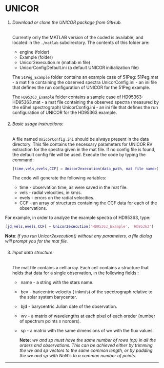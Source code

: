 UNICOR
=========================



1. ###### Download or clone the UNICOR package from GitHub. 

   Currently only the MATLAB version of the coded is available, and located in the `./matlab` subdirectory.  The contents of this folder are: 

   - engine (folder)
   - Example (folder)
   - Unicor2execution.m (matlab m file)
   - UnicorConfigDefault.ini (a default UNICOR initialization file)

   

   The `51Peg_Example` folder contains an example case of 51Peg:
   	51Peg.mat - a mat file containing the observed spectra 
   	UnicorConfig.ini - an ini file that defines the run configuration of UNICOR for the 51Peg example.

   The `HD95363_Example` folder contains a sample case of HD95363:
   	HD95363.mat - a mat file containing the observed spectra (measured by the eShel spectrograph)
   	UnicorConfig.ini - an ini file that defines the run configuration of UNICOR for the HD95363 example.

   

2. ###### Basic usage instructions:

   A file named `UnicorConfig.ini` should be always present in the data directory. This file contains the necessary parameters for UNICOR RV extraction for the spectra given in the mat file. If no config file is found, the default config file will be used.  Execute the code by typing the command:

   ```matlab
   [time,vels,evels,CCF] = Unicor2execution(data_path, mat file name>)
   ```

   
   
   The code will generate the following variables:
   
   - time - observation time, as were saved in the mat file.
   - vels - radial velocities, in km/s.
   - evels - errors on the radial velocities.
   - CCF - an array of structures containing the CCF  data for each of the observations.



For example, in order to analyze the example spectra of HD95363, type:

```matlab
[jd,vels,evels,CCF] = Unicor2execution('HD95363_Example', 'HD95363')
```

**Note**: *If you run Unicor2execution() without any parameters, a file dialog will prompt you for the mat file.*



3. ###### Input data structure:

   The mat file contains a cell array. Each cell contains a structure that holds that data for a single observation, in the following fields : 

   - ​	name - a string with the stars name.

   - ​	bcv - baricentric velocity ( inkm/s) of the spectrograph relative to the solar system barycenter.

   - ​	bjd - barycentric Julian date of the observation. 

   - ​	wv - a matrix of wavelengths at each pixel of each oreder (number of spectrum points x norders). 

   - ​	sp - a matrix with the same dimensions of wv with the flux values.

     **Note:** *wv and sp must have the same number of rows (np) in all the orders and observations.*
     *This can be achieved either by trimming the  wv and sp vectors to the same common length, or by padding the wv and sp with NaN's to a common number of points.*
     

------

